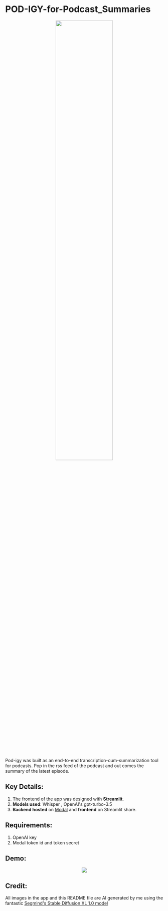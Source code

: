 # POD-IGY-for-Podcast_Summaries
<p align='center'>
<img src = "https://github.com/SwamiKannan/POD-IGY-for-Podcast_Summaries/blob/main/cover.png" width=60%> </p>

Pod-igy was built as an end-to-end transcription-cum-summarization tool for podcasts. Pop in the rss feed of the podcast and out comes the summary of the latest episode.

## Key Details:

1. The frontend of the app was designed with **Streamlit**.
2. **Models used**: Whisper , OpenAI's gpt-turbo-3.5
3. **Backend hosted** on <a href="https://modal.com/">Modal</a> and **frontend** on Streamlit share.

## Requirements:
 1. OpenAI key
 2. Modal token id and token secret

## Demo:
<p align = 'center'>
<a href= "https://www.youtube.com/watch?v=BJRfJ-0SlVM"> <img src ="https://img.youtube.com/vi/BJRfJ-0SlVM/0.jpg"></a>


## Credit:

All images in the app and this README file are AI generated by me using the fantastic <a href="https://www.segmind.com/models/sdxl1.0-txt2img"> Segmind's Stable Diffusion XL 1.0 model</a>
